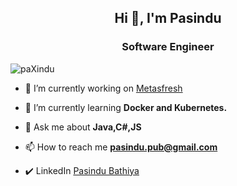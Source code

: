<h2 align="center">Hi 👋, I'm Pasindu</h2>
<h3 align="center">Software Engineer</h3>

<p align="left"> <img src="https://komarev.com/ghpvc/?username=paXindu&label=Profile%20views&color=0e75b6&style=flat" alt="paXindu" /> </p>

- 🔭 I’m currently working on [Metasfresh](https://github.com/metasfresh/metasfresh)

- 🌱 I’m currently learning **Docker and Kubernetes.**

- 💬 Ask me about **Java,C#,JS**

- 📫 How to reach me **pasindu.pub@gmail.com**
  
- ✔️ LinkedIn [Pasindu Bathiya](https://www.linkedin.com/in/pasindu-bathiya/)






